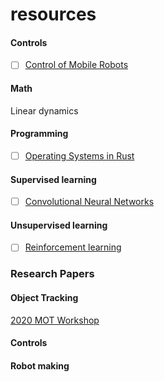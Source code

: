 # resources

#### Controls
- [ ] [Control of Mobile Robots](https://www.coursera.org/learn/mobile-robot?)

#### Math
Linear dynamics 

#### Programming
- [ ] [Operating Systems in Rust](https://github.com/dddrrreee/cs140e-20win/)

#### Supervised learning
- [ ] [Convolutional Neural Networks](https://www.coursera.org/learn/convolutional-neural-networks?specialization=deep-learning)

#### Unsupervised learning
- [ ] [Reinforcement learning](https://youtu.be/Nd1-UUMVfz4)


### Research Papers

#### Object Tracking
[2020 MOT Workshop](https://motchallenge.net/workshops/bmtt2020/)

#### Controls


#### Robot making
